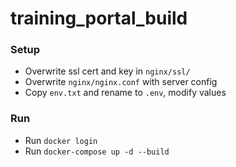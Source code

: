 # training_portal_build

### Setup
- Overwrite ssl cert and key in `nginx/ssl/`
- Overwrite `nginx/nginx.conf` with server config
- Copy `env.txt` and rename to `.env`, modify values

### Run
- Run `docker login`
- Run `docker-compose up -d --build`
